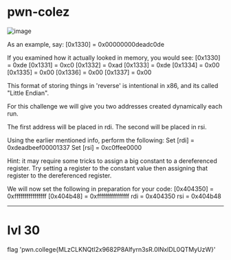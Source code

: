 # pwn-colez
![image](https://github.com/adwait3/pwn-colez/assets/148553626/e36f4dc6-6f3c-4183-b55a-a505f3fbe238)


As an example, say:
  [0x1330] = 0x00000000deadc0de

If you examined how it actually looked in memory, you would see:
  [0x1330] = 0xde
  [0x1331] = 0xc0
  [0x1332] = 0xad
  [0x1333] = 0xde
  [0x1334] = 0x00
  [0x1335] = 0x00
  [0x1336] = 0x00
  [0x1337] = 0x00

This format of storing things in 'reverse' is intentional in x86, and its called "Little Endian".

For this challenge we will give you two addresses created dynamically each run.

The first address will be placed in rdi.
The second will be placed in rsi.

Using the earlier mentioned info, perform the following:
  Set [rdi] = 0xdeadbeef00001337
  Set [rsi] = 0xc0ffee0000

Hint: it may require some tricks to assign a big constant to a dereferenced register.
Try setting a register to the constant value then assigning that register to the dereferenced register.

We will now set the following in preparation for your code:
  [0x404350] = 0xffffffffffffffff
  [0x404b48] = 0xffffffffffffffff
  rdi = 0x404350
  rsi = 0x404b48




  ______________________________________________________________________

  # lvl 30
  flag 
  'pwn.college{MLzCLKNQtI2x9682P8Alfyrn3sR.0lNxIDL0QTMyUzW}'
